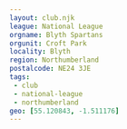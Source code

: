 ```yaml
---
layout: club.njk
league: National League
orgname: Blyth Spartans
orgunit: Croft Park
locality: Blyth
region: Northumberland
postalcode: NE24 3JE
tags:
 - club
 - national-league
 - northumberland
geo: [55.120843, -1.511176]
---
```

